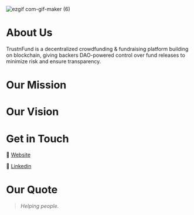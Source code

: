 ![ezgif com-gif-maker (6)](https://www.trustnfund.com/trustnfund-meta.png)




# About Us
TrustnFund is a decentralized crowdfunding & fundraising platform building on blockchain, giving backers DAO-powered control over fund releases to minimize risk and ensure transparency.

# Our Mission
 

# Our Vision

# Get in Touch
🔗 [Website](https://www.trustnfund.com/)

🔗 [Linkedin](https://www.linkedin.com/company/trustnfund)

# Our Quote
> _Helping people._

